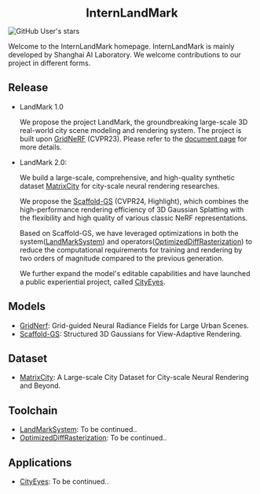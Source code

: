 <div align="center">
<b><font size="5">InternLandMark</font></b>
</div>

<!--
![GitHub Org's stars](https://img.shields.io/github/stars/InternLandMark)
![GitHub Org's stars](https://img.shields.io/github/stars/city-super/Scaffold-GS)
![Static Badge](https://img.shields.io/badge/stars-10000-blue?logo=github&labelColor=black&color=white)
![GitHub Org's stars](https://img.shields.io/github/stars/city-super)
-->
![GitHub User's stars](https://img.shields.io/github/stars/InternLandMark?affiliations=OWNER%2CCOLLABORATOR%2CORGANIZATION_MEMBER)



Welcome to the InternLandMark homepage. InternLandMark is mainly developed by Shanghai AI Laboratory. We welcome contributions to our project in different forms.

## Release
- LandMark 1.0

  We propose the project LandMark, the groundbreaking large-scale 3D real-world city scene modeling and rendering system. The project is built upon [GridNeRF](https://city-super.github.io/gridnerf/) (CVPR23). Please refer to the [document page](https://internlandmark.github.io/LandMark_Documentation/) for more details.

- LandMark 2.0:

  We build a large-scale, comprehensive, and high-quality synthetic dataset [MatrixCity](https://github.com/city-super/MatrixCity) for city-scale neural rendering researches.

  We propose the [Scaffold-GS](https://github.com/city-super/Scaffold-GS) (CVPR24, Highlight), which combines the high-performance rendering efficiency of 3D Gaussian Splatting with the flexibility and high quality of various classic NeRF representations.

  Based on Scaffold-GS, we have leveraged optimizations in both the system([LandMarkSystem](https://github.com/InternLandMark/InternLandMark/edit/main/README.md)) and operators([OptimizedDiffRasterization](https://github.com/InternLandMark/InternLandMark/edit/main/README.md)) to reduce the computational requirements for training and rendering by two orders of magnitude compared to the previous generation.

  We further expand the model's editable capabilities and have launched a public experiential project, called [CityEyes](https://github.com/InternLandMark/InternLandMark/edit/main/README.md).

## Models

- [GridNerf](https://github.com/InternLandMark/LandMark): Grid-guided Neural Radiance Fields for Large Urban Scenes.
- [Scaffold-GS](https://github.com/city-super/Scaffold-GS): Structured 3D Gaussians for View-Adaptive Rendering.
<!-- - [Octree-GS](https://github.com/InternLandMark/InternLandMark/edit/main/README.md): Towards Consistent Real-time Rendering with LOD-Structured 3D Gaussians.
-->

## Dataset
- [MatrixCity](https://github.com/city-super/MatrixCity): A Large-scale City Dataset for City-scale Neural Rendering and Beyond.


## Toolchain
- [LandMarkSystem](https://github.com/InternLandMark/InternLandMark/edit/main/README.md): To be continued..
- [OptimizedDiffRasterization](https://github.com/InternLandMark/InternLandMark/edit/main/README.md): To be continued..

## Applications
- [CityEyes](https://github.com/InternLandMark/InternLandMark/edit/main/README.md): To be continued..

  
<!--
**InternLandMark/InternLandMark** is a ✨ _special_ ✨ repository because its `README.md` (this file) appears on your GitHub profile.

Here are some ideas to get you started:

- 🔭 I’m currently working on ...
- 🌱 I’m currently learning ...
- 👯 I’m looking to collaborate on ...
- 🤔 I’m looking for help with ...
- 💬 Ask me about ...
- 📫 How to reach me: ...
- 😄 Pronouns: ...
- ⚡ Fun fact: ...
-->
